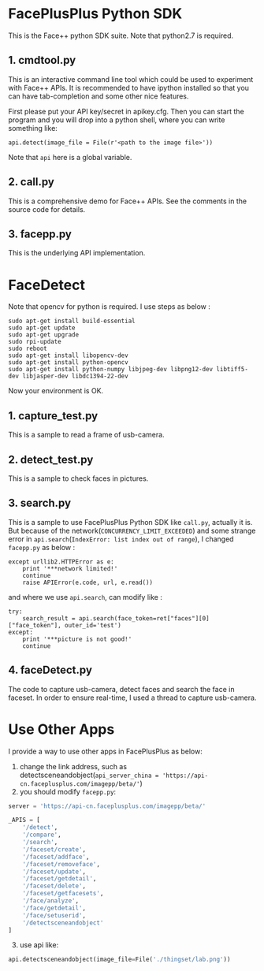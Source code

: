 # FacePlusPlus Python SDK

This is the Face++ python SDK suite. Note that python2.7 is required.

## 1. cmdtool.py
This is an interactive command line tool which could be used to experiment
with Face++ APIs. It is recommended to have ipython installed so that you can
have tab-completion and some other nice features.

First please put your API key/secret in apikey.cfg. Then you can start the program
and you will drop into a python shell, where you can write something like:

    api.detect(image_file = File(r'<path to the image file>'))

Note that `api` here is a global variable.

## 2. call.py
This is a comprehensive demo for Face++ APIs. See the comments in the source
code for details.

## 3. facepp.py

This is the underlying API implementation.

# FaceDetect

Note that opencv for python is required. I use steps as below :

    sudo apt-get install build-essential
    sudo apt-get update
    sudo apt-get upgrade
    sudo rpi-update
    sudo reboot
    sudo apt-get install libopencv-dev
    sudo apt-get install python-opencv
    sudo apt-get install python-numpy libjpeg-dev libpng12-dev libtiff5-dev libjasper-dev libdc1394-22-dev
    
Now your environment is OK.

## 1. capture_test.py
This is a sample to read a frame of usb-camera.

## 2. detect_test.py
This is a sample to check faces in pictures.

## 3. search.py

This is a sample to use FacePlusPlus Python SDK like `call.py`, actually it is.
But because of the network(`CONCURRENCY_LIMIT_EXCEEDED`) and some strange error in `api.search`(`IndexError: list index out of range`), 
I changed `facepp.py` as below :

    except urllib2.HTTPError as e:
        print '***network limited!'
        continue
        raise APIError(e.code, url, e.read())
        
and where we use `api.search`, can modify like :
    
    try:
        search_result = api.search(face_token=ret["faces"][0]["face_token"], outer_id='test')
    except:
        print '***picture is not good!'
        continue

## 4. faceDetect.py

The code to capture usb-camera, detect faces and search the face in faceset.
In order to ensure real-time, I used a thread to capture usb-camera. 

# Use Other Apps

I provide a way to use other apps in FacePlusPlus as below:
1. change the link address, such as detectsceneandobject(`api_server_china = 'https://api-cn.faceplusplus.com/imagepp/beta/'`)
2. you should modify `facepp.py`:
```python
server = 'https://api-cn.faceplusplus.com/imagepp/beta/'
```    
```python
_APIS = [
    '/detect',
    '/compare',
    '/search',
    '/faceset/create',
    '/faceset/addface',
    '/faceset/removeface',
    '/faceset/update',
    '/faceset/getdetail',
    '/faceset/delete',
    '/faceset/getfacesets',
    '/face/analyze',
    '/face/getdetail',
    '/face/setuserid',
	'/detectsceneandobject'
]
```
3. use api like:
```python
api.detectsceneandobject(image_file=File('./thingset/lab.png'))
```
